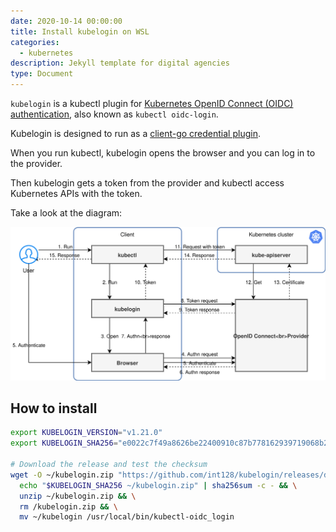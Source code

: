 ```yaml
---
date: 2020-10-14 00:00:00
title: Install kubelogin on WSL
categories:
  - kubernetes
description: Jekyll template for digital agencies
type: Document
---
```

`kubelogin` is a kubectl plugin for [Kubernetes OpenID Connect (OIDC) authentication](https://kubernetes.io/docs/reference/access-authn-authz/authentication/#openid-connect-tokens), also known as `kubectl oidc-login`.

Kubelogin is designed to run as a [client-go credential plugin](https://kubernetes.io/docs/reference/access-authn-authz/authentication/#client-go-credential-plugins).

When you run kubectl, kubelogin opens the browser and you can log in to the provider.

Then kubelogin gets a token from the provider and kubectl access Kubernetes APIs with the token.

Take a look at the diagram:

![Diagram of the credential plugin](https://github.com/int128/kubelogin/blob/master/docs/credential-plugin-diagram.svg?raw=true)

## How to install

~~~ bash
export KUBELOGIN_VERSION="v1.21.0"
export KUBELOGIN_SHA256="e0022c7f49a8626be22400910c87b778162939719068b2800649f1c10186b672"

# Download the release and test the checksum
wget -O ~/kubelogin.zip "https://github.com/int128/kubelogin/releases/download/$KUBELOGIN_VERSION/kubelogin_linux_amd64.zip" && \
  echo "$KUBELOGIN_SHA256 ~/kubelogin.zip" | sha256sum -c - && \
  unzip ~/kubelogin.zip && \
  rm /kubelogin.zip && \
  mv ~/kubelogin /usr/local/bin/kubectl-oidc_login
~~~
